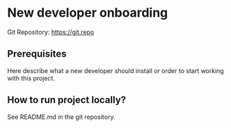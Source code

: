 # New developer onboarding

Git Repository: https://git.repo


## Prerequisites
Here describe what a new developer should install or order to start working with this project.

## How to run project locally?
See README.md in the git repository.
